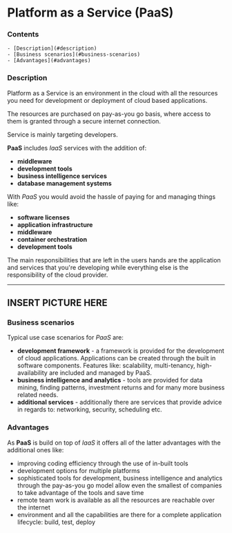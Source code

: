 # Platform as a Service (PaaS)

<!--TOC_START-->
### Contents
	- [Description](#description)
	- [Business scenarios](#business-scenarios)
	- [Advantages](#advantages)

<!--TOC_END-->
### Description

Platform as a Service is an environment in the cloud with all the resources you need for development or deployment of cloud based applications.

The resources are purchased on pay-as-you go basis, where access to them is granted through a secure internet connection.

Service is mainly targeting developers.

**PaaS** includes *IaaS* services with the addition of: 
- **middleware**
- **development tools**
- **business intelligence services**
- **database management systems**

With *PaaS* you would avoid the hassle of paying for and managing things like:
- **software licenses**
- **application infrastructure**
- **middleware**
- **container orchestration**
- **development tools**

The main responsibilities that are left in the users hands are the application and services that you're developing while everything else is the responsibility of the cloud provider. 

------------------------------------------------------------------------------------------------------------------------
**INSERT PICTURE HERE**
------------------------------------------------------------------------------------------------------------------------

### Business scenarios

Typical use case scenarios for *PaaS* are:
- **development framework** - a framework is provided for the development of cloud applications. 
Applications can be created through the built in software components. 
Features like: scalability, multi-tenancy, high-availability are included and managed by PaaS.
- **business intelligence and analytics** - tools are provided for data mining, finding patterns, investment returns and for many more business related needs.
- **additional services** - additionally there are services that provide advice in regards to: networking, security, scheduling etc. 

### Advantages

As **PaaS** is build on top of _IaaS_ it offers all of the latter advantages with the additional ones like:
- improving coding efficiency through the use of in-built tools
- development options for multiple platforms 
- sophisticated tools for development, business intelligence and analytics through the pay-as-you go model allow even the smallest of companies to take advantage of the tools and save time
- remote team work is available as all the resources are reachable over the internet
- environment and all the capabilities are there for a complete application lifecycle: build, test, deploy 